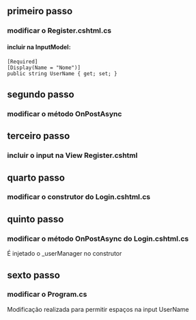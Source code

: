 ## primeiro passo
### modificar o Register.cshtml.cs
#### incluir na InputModel:
    [Required]
    [Display(Name = "Nome")]
    public string UserName { get; set; }

## segundo passo
### modificar o método OnPostAsync

## terceiro passo
### incluir o input na View Register.cshtml

## quarto passo
### modificar o construtor do Login.cshtml.cs

## quinto passo
### modificar o método OnPostAsync do Login.cshtml.cs
É injetado o _userManager no construtor

## sexto passo
### modificar o Program.cs
Modificação realizada para permitir espaços na input UserName
